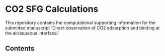 # CO2 SFG Calculations

This repository contains the computational supporting information for the submitted manuscript 'Direct observation of CO2 adsorption and binding at the air/aqueous interface.'

## Contents

